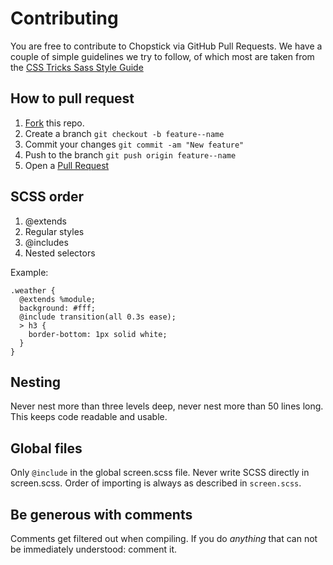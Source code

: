 # Contributing

You are free to contribute to Chopstick via GitHub Pull Requests. We have a couple of simple guidelines we try to follow, of which most are taken from the [CSS Tricks Sass Style Guide](http://css-tricks.com/sass-style-guide)

## How to pull request

1. [Fork](https://github.com/getchopstick/chopstick-boilerplate/fork) this repo.
2. Create a branch `git checkout -b feature--name`
3. Commit your changes `git commit -am "New feature"`
4. Push to the branch `git push origin feature--name`
5. Open a [Pull Request](https://github.com/getchopstick/chopstick-boilerplate/pulls)

## SCSS order

1. @extends
2. Regular styles
3. @includes
4. Nested selectors

Example:

    .weather {
      @extends %module; 
      background: #fff;
      @include transition(all 0.3s ease);
      > h3 {
        border-bottom: 1px solid white;
      }
    }

## Nesting

Never nest more than three levels deep, never nest more than 50 lines long. This keeps code readable and usable.

## Global files

Only `@include` in the global screen.scss file. Never write SCSS directly in screen.scss. Order of importing is always as described in `screen.scss`.

## Be generous with comments

Comments get filtered out when compiling. If you do *anything* that can not be immediately understood: comment it.

